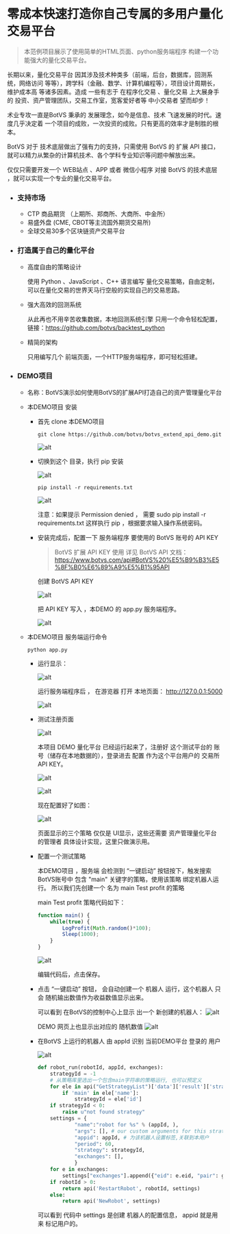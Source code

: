 # 零成本快速打造你自己专属的多用户量化交易平台

> 本范例项目展示了使用简单的HTML页面、python服务端程序 构建一个功能强大的量化交易平台。

长期以来，量化交易平台 因其涉及技术种类多（前端，后台，数据库，回测系统，网络访问 等等），跨学科（金融、数学、计算机编程等），项目设计周期长，维护成本高 等诸多因素。造成 一些有志于 在程序化交易 、量化交易 上大展身手的 投资、资产管理团队，交易工作室，宽客爱好者等 中小交易者 望而却步！

术业专攻一直是BotVS 秉承的 发展理念，如今是信息、技术 飞速发展的时代。速度几乎决定着 一个项目的成败，一次投资的成败。只有更高的效率才是制胜的根本。

BotVS 对于 技术底层做出了强有力的支持，只需使用 BotVS 的 扩展 API 接口，就可以精力从繁杂的计算机技术、各个学科专业知识等问题中解放出来。

仅仅只需要开发一个  WEB站点 、APP 或者 微信小程序  对接 BotVS 的技术底层 ，就可以实现一个专业的量化交易平台。


- ### 支持市场

  - CTP 商品期货 （上期所、郑商所、大商所、中金所）
  - 易盛外盘 (CME, CBOT等主流国外期货交易所)
  - 全球交易30多个区块链资产交易平台

- ### 打造属于自己的量化平台

  - 高度自由的策略设计
  
    使用 Python 、JavaScript 、C++ 语言编写 量化交易策略，自由定制，可以在量化交易的世界天马行空般的实现自己的交易思路。
  
  - 强大高效的回测系统
  
    从此再也不用辛苦收集数据，本地回测系统引擎 只用一个命令轻松配置，链接：https://github.com/botvs/backtest_python
  
  - 精简的架构
    
    只用编写几个 前端页面，一个HTTP服务端程序，即可轻松搭建。
    
- ### DEMO项目
  
  - 名称：BotVS演示如何使用BotVS的扩展API打造自己的资产管理量化平台
  
  - 本DEMO项目 安装
    
    - 首先 clone 本DEMO项目

      ```
      git clone https://github.com/botvs/botvs_extend_api_demo.git 
      ```
    
      ![alt](https://dn-filebox.qbox.me/c36383238f93ca220887b7d85e1a611ba3a99007.png)
    
    - 切换到这个 目录，执行 pip 安装

      ![alt](https://dn-filebox.qbox.me/6074daa004ede3ce30eae01c0c7208a5db9708f5.png)
    
      ```
      pip install -r requirements.txt 
      ```
      
      ![alt](https://dn-filebox.qbox.me/c4bdf77264d876f73dd628811865f484bb0992b7.png)
      
      注意：如果提示 Permission denied ， 需要 sudo pip install -r requirements.txt 这样执行 pip ，根据要求输入操作系统密码。
    
    - 安装完成后，配置一下 服务端程序 要使用的 BotVS 账号的 API KEY
      
      > BotVS 扩展 API KEY 使用 详见 BotVS API 文档：https://www.botvs.com/api#BotVS%20%E5%B9%B3%E5%8F%B0%E6%89%A9%E5%B1%95API
      
      创建 BotVS API KEY
      
      ![alt](https://dn-filebox.qbox.me/28b430e0104147594a264d838838735db4114d9b.png)
    
      把 API KEY 写入 ，本DEMO 的 app.py 服务端程序。
      
      ![alt](https://dn-filebox.qbox.me/426bb928998875dd0e7fbf5f43fed546a3ac2f2f.png )

  - 本DEMO项目 服务端运行命令

    ```
    python app.py
    ```
    
    - 运行显示：
    
      ![alt](https://dn-filebox.qbox.me/60bb0b2e41e31d7354a461a63300841c24658a7f.png)
    
      运行服务端程序后 ， 在游览器 打开 本地页面： http://127.0.0.1:5000

      ![alt](https://dn-filebox.qbox.me/6e179f4b1dd680dbcc4f8b96d189f289d780e853.png)

    - 测试注册页面
    
      ![alt](https://dn-filebox.qbox.me/83b09142e42ae0ff4d9c8f789a771fb99c1f2d48.png)

      本项目 DEMO 量化平台 已经运行起来了，注册好 这个测试平台的 账号（储存在本地数据的），登录进去 配置 作为这个平台用户的 交易所API KEY。
    
      ![alt](https://dn-filebox.qbox.me/d38f7155af07c0231dcdf632887585042268d058.png)

      ![alt](https://dn-filebox.qbox.me/2c6f6c8021a8d69e357a2e0fe538f3a919f3f8b4.png)
     
      现在配置好了如图：
    
      ![alt](https://dn-filebox.qbox.me/d7206a4113e2974683a614f455be8dc4fbce9f43.png)

      页面显示的三个策略 仅仅是 UI显示，这些还需要 资产管理量化平台 的管理者 具体设计实现，这里只做演示用。
    
    - 配置一个测试策略
    
      本DEMO项目 ，服务端 会检测到 “一键启动” 按钮按下，触发搜索BotVS账号中 包含 "main" 关键字的策略，使用该策略 绑定机器人运行。
      所以我们先创建一个 名为 main Test profit 的策略
      
      main Test profit 策略代码如下：
      
      ```javascript
      function main() {
          while(true) {
              LogProfit(Math.random()*100);
              Sleep(1000);
          }
      }
      ```
      
      ![alt](https://dn-filebox.qbox.me/52792c59a5db460c0bdf5a229803b92f92b8cb07.png)
      
      编辑代码后，点击保存。
    
    - 点击 “一键启动” 按钮， 会自动创建一个 机器人 运行，这个机器人 只会 随机输出数值作为收益数值显示出来。
    
      可以看到 在BotVS的控制中心上显示 出一个 新创建的机器人：
      ![alt](https://dn-filebox.qbox.me/61ff0f2319aaeb4138e43de626b2a0cf6b357435.png)
    
      DEMO 网页上也显示出对应的 随机数值
      ![alt](https://dn-filebox.qbox.me/73bb8cde3237d39e927edcaf3cf7a6187d174c1d.png)
    
    - 在BotVS 上运行的机器人 由 appId 识别 当前DEMO平台 登录的 用户
      
      ![alt](https://dn-filebox.qbox.me/0d9a9751442b9dc78ba2a0c3b3bc2347c5cd8ab9.png)
      
      ```python
      def robot_run(robotId, appId, exchanges):
          strategyId = -1
          # 从策略库里选出一个包含main字符串的策略运行, 也可以预定义
          for ele in api("GetStrategyList")['data']['result']['strategies']:
              if 'main' in ele['name']:
                  strategyId = ele['id']
          if strategyId < 0:
              raise u"not found strategy"
          settings = {
                  "name":"robot for %s" % (appId, ),
                  "args": [], # our custom arguments for this strategey
                  "appid": appId, # 为该机器人设置标签,关联到本用户
                  "period": 60,
                  "strategy": strategyId,
                  "exchanges": [],
                  }
          for e in exchanges:
              settings["exchanges"].append({"eid": e.eid, "pair": get_default_stock(e.eid), "meta" :{"AccessKey": e.accessKey, "SecretKey": e.secretKey}})
          if robotId > 0:
              return api('RestartRobot', robotId, settings)
          else:
              return api('NewRobot', settings)
      ```
      可以看到 代码中 settings 是创建 机器人的配置信息， appid 就是用来 标记用户的。

